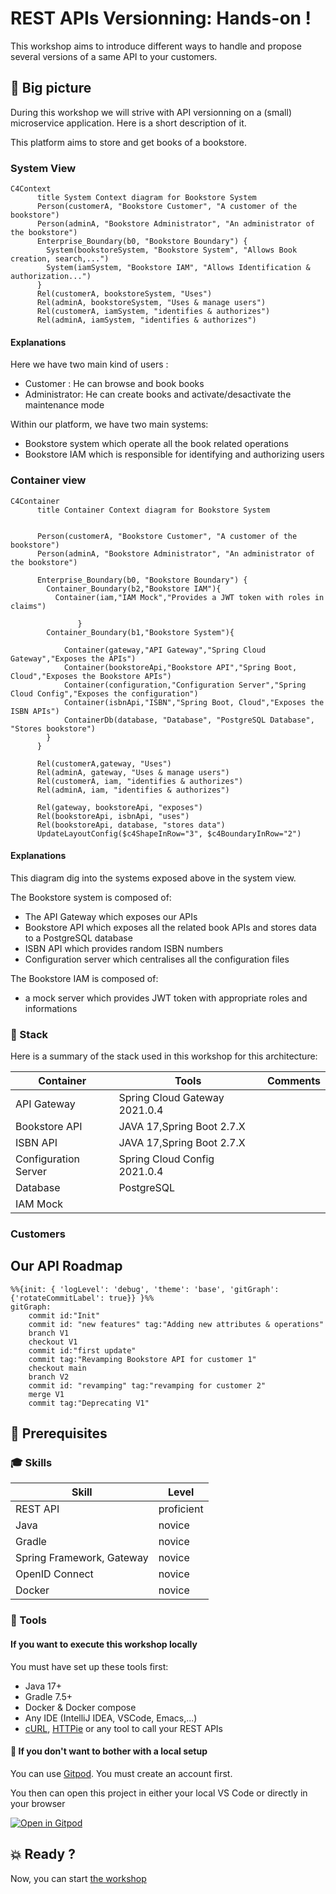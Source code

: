 # REST APIs Versionning: Hands-on !

This workshop aims to introduce different ways to handle and propose several versions of a same API to your customers.

## :dart: Big picture

During this workshop we will strive with API versionning on a (small) microservice application.
Here is a short description of it.

This platform aims to store and get books of a bookstore.

### System View 

```mermaid
C4Context
      title System Context diagram for Bookstore System
      Person(customerA, "Bookstore Customer", "A customer of the bookstore") 
      Person(adminA, "Bookstore Administrator", "An administrator of the bookstore") 
      Enterprise_Boundary(b0, "Bookstore Boundary") {
        System(bookstoreSystem, "Bookstore System", "Allows Book creation, search,...")  
        System(iamSystem, "Bookstore IAM", "Allows Identification & authorization...")  
      }
      Rel(customerA, bookstoreSystem, "Uses")
      Rel(adminA, bookstoreSystem, "Uses & manage users")
      Rel(customerA, iamSystem, "identifies & authorizes")
      Rel(adminA, iamSystem, "identifies & authorizes")
```

#### Explanations
Here we have two main kind of users :
* Customer : He can browse and book books
* Administrator: He can create books and activate/desactivate the maintenance mode

Within our platform, we have two main systems:
* Bookstore system which operate all the book related operations
* Bookstore IAM which is responsible for identifying and authorizing users

### Container view


```mermaid
C4Container
      title Container Context diagram for Bookstore System


      Person(customerA, "Bookstore Customer", "A customer of the bookstore") 
      Person(adminA, "Bookstore Administrator", "An administrator of the bookstore") 

      Enterprise_Boundary(b0, "Bookstore Boundary") {
        Container_Boundary(b2,"Bookstore IAM"){
          Container(iam,"IAM Mock","Provides a JWT token with roles in claims")

               }
        Container_Boundary(b1,"Bookstore System"){
          
            Container(gateway,"API Gateway","Spring Cloud Gateway","Exposes the APIs")
            Container(bookstoreApi,"Bookstore API","Spring Boot, Cloud","Exposes the Bookstore APIs")
            Container(configuration,"Configuration Server","Spring Cloud Config","Exposes the configuration")
            Container(isbnApi,"ISBN","Spring Boot, Cloud","Exposes the ISBN APIs")
            ContainerDb(database, "Database", "PostgreSQL Database", "Stores bookstore")
        }
      }

      Rel(customerA,gateway, "Uses")
      Rel(adminA, gateway, "Uses & manage users")
      Rel(customerA, iam, "identifies & authorizes")
      Rel(adminA, iam, "identifies & authorizes")

      Rel(gateway, bookstoreApi, "exposes")
      Rel(bookstoreApi, isbnApi, "uses")
      Rel(bookstoreApi, database, "stores data")
      UpdateLayoutConfig($c4ShapeInRow="3", $c4BoundaryInRow="2")
```

#### Explanations

This diagram dig into the systems exposed above in the system view.

The Bookstore system is composed of:
* The API Gateway which exposes our APIs
* Bookstore API which exposes all the related book APIs and stores data to a PostgreSQL database
* ISBN API which provides random ISBN numbers
* Configuration server which centralises all the configuration files

The Bookstore IAM is composed of:
* a mock server which provides JWT token with appropriate roles and informations

### :straight_ruler: Stack
Here is a summary of the stack used in this workshop for this architecture:

| Container | Tools | Comments |
|---|---|---|
| API Gateway | Spring Cloud Gateway 2021.0.4  |  |
| Bookstore API | JAVA 17,Spring Boot 2.7.X |  |
| ISBN API | JAVA 17,Spring Boot 2.7.X |  |
| Configuration Server | Spring Cloud Config 2021.0.4 |  |
| Database | PostgreSQL |  |
| IAM Mock |  |  |


### Customers

## Our API Roadmap

```mermaid
%%{init: { 'logLevel': 'debug', 'theme': 'base', 'gitGraph': {'rotateCommitLabel': true}} }%%
gitGraph:
    commit id:"Init"
    commit id: "new features" tag:"Adding new attributes & operations"
    branch V1
    checkout V1
    commit id:"first update"
    commit tag:"Revamping Bookstore API for customer 1"
    checkout main
    branch V2
    commit id: "revamping" tag:"revamping for customer 2"
    merge V1
    commit tag:"Deprecating V1"
```

## :traffic_light: Prerequisites

### :mortar_board: Skills

| Skill | Level | 
|---|---|
| REST API | proficient |
| Java | novice |
| Gradle | novice |
| Spring Framework, Gateway | novice |
| OpenID Connect | novice |
| Docker | novice |

### :wrench: Tools 
#### If you want to execute this workshop locally
You must have set up these tools first:
* Java 17+
* Gradle 7.5+
* Docker & Docker compose
* Any IDE (IntelliJ IDEA, VSCode, Emacs,...)
* [cURL](https://curl.se/), [HTTPie](https://httpie.io/) or any tool to call your REST APIs

#### :rocket: If you don't want to bother with a local setup

You can use [Gitpod](https://gitpod.io). 
You must create an account first. 

You then can open this project in either your local VS Code or directly in your browser

[![Open in Gitpod](https://gitpod.io/button/open-in-gitpod.svg)](https://gitpod.io/#github.com/alexandre-touret/rest-apis-versionning-workshop.git)

## :boom: Ready ?

Now, you can start [the workshop](./docs/index.md)

